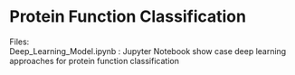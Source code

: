 # Protein Function Classification  
Files:  
Deep_Learning_Model.ipynb : Jupyter Notebook show case deep learning approaches for protein function classification

